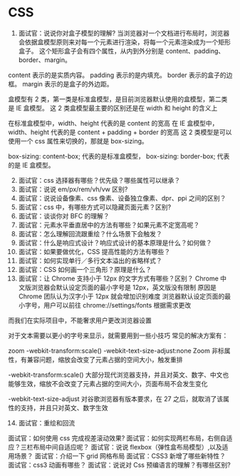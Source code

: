 <!--
 * Author  rhys.zhao
 * Date  2023-03-29 15:48:33
 * LastEditors  rhys.zhao
 * LastEditTime  2023-03-29 16:01:41
 * Description
-->

# CSS

1. 面试官：说说你对盒子模型的理解?
   当浏览器对一个文档进行布局时，浏览器会依据盒模型原则来对每一个元素进行渲染，将每一个元素渲染成为一个矩形盒子。
   这个矩形盒子会有四个属性，从内到外分别是 content、padding、border、margin。

content 表示的是实质内容。
padding 表示的是内填充。
border 表示的盒子的边框。
margin 表示的是盒子的外边距。

盒模型有 2 类，第一类是标准盒模型，是目前浏览器默认使用的盒模型，第二类是 IE 盒模型。
这 2 类盒模型最主要的区别还是在 width 和 height 的含义上

在标准盒模型中，width、height 代表的是 content 的宽高
在 IE 盒模型中，width、height 代表的是 content + padding + border 的宽高
这 2 类模型是可以使用一个 css 属性来切换的，那就是 box-sizing。

box-sizing: content-box; 代表的是标准盒模型，
box-sizing: border-box; 代表的是 IE 盒模型。

2. 面试官：css 选择器有哪些？优先级？哪些属性可以继承？
3. 面试官：说说 em/px/rem/vh/vw 区别?
4. 面试官：说说设备像素、css 像素、设备独立像素、dpr、ppi 之间的区别？
5. 面试官：css 中，有哪些方式可以隐藏页面元素？区别?
6. 面试官：谈谈你对 BFC 的理解？
7. 面试官：元素水平垂直居中的方法有哪些？如果元素不定宽高呢？
8. 面试官：怎么理解回流跟重绘？什么场景下会触发？
9. 面试官：什么是响应式设计？响应式设计的基本原理是什么？如何做？
10. 面试官：如果要做优化，CSS 提高性能的方法有哪些？
11. 面试官：如何实现单行／多行文本溢出的省略样式？
12. 面试官：CSS 如何画一个三角形？原理是什么？
13. 面试官：让 Chrome 支持小于 12px 的文字方式有哪些？区别？
    Chrome 中文版浏览器会默认设定页面的最小字号是 12px，英文版没有限制
    原因是 Chrome 团队认为汉字小于 12px 就会增加识别难度
    浏览器默认设定页面的最小字号，用户可以前往 chrome://settings/fonts 根据需求更改

而我们在实际项目中，不能奢求用户更改浏览器设置

对于文本需要以更小的字号来显示，就需要用到一些小技巧
常见的解决方案有：

zoom
-webkit-transform:scale()
-webkit-text-size-adjust:none
Zoom 非标属性，有兼容问题，缩放会改变了元素占据的空间大小，触发重排

-webkit-transform:scale() 大部分现代浏览器支持，并且对英文、数字、中文也能够生效，缩放不会改变了元素占据的空间大小，页面布局不会发生变化

-webkit-text-size-adjust 对谷歌浏览器有版本要求，在 27 之后，就取消了该属性的支持，并且只对英文、数字生效

14. 面试官：重绘和回流

<!-- 这里面的先不处理 -->

面试官：如何使用 css 完成视差滚动效果?
面试官：如何实现两栏布局，右侧自适应？三栏布局中间自适应呢？
面试官：说说 flexbox（弹性盒布局模型）,以及适用场景？
面试官：介绍一下 grid 网格布局
面试官：CSS3 新增了哪些新特性？
面试官：css3 动画有哪些？
面试官：说说对 Css 预编语言的理解？有哪些区别?

<!-- 这里面的先不处理 -->

